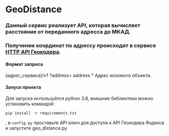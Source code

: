 # GeoDistance

### Данный сервис реализует API, которая вычисляет расстояние от переданного адресса до МКАД.
### Получение координат по адрессу происходит в сервисе [HTTP API Геокодера](https://yandex.ru/dev/maps/geocoder/doc/desc/concepts/about.html).

#### Формат запроса
(адрес_сервиса)/v1
 ?address=<string>
 address *	Адрес искомого объекта.
#### Запуск проекта
Для запуска используйтся python 3.8, внешние библиотеки можно установить командой:
```
pip install -r requirements.txt
```
, в `config.py` проставьте API ключ для доступа к API Геокодера Яндекса и запустите geo_distance.py

